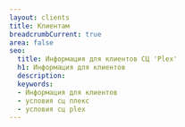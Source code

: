 ```yaml
---
layout: clients
title: Клиентам
breadcrumbCurrent: true
area: false
seo:
  title: Информация для клиентов СЦ 'Plex'
  h1: Информация для клиентов
  description: 
  keywords: 
  - Информация для клиентов
  - условия сц плекс
  - условия сц plex
---
```

